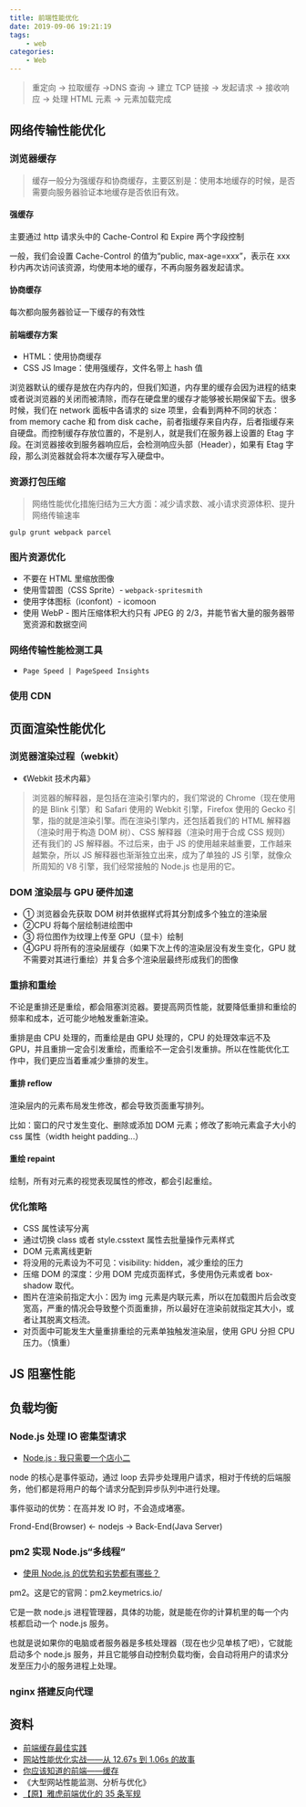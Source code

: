 ```yaml
---
title: 前端性能优化
date: 2019-09-06 19:21:19
tags:
	- web
categories:
	- Web
---
```


> 重定向 → 拉取缓存 →DNS 查询 → 建立 TCP 链接 → 发起请求 → 接收响应 → 处理 HTML 元素 → 元素加载完成

<!--more-->

## 网络传输性能优化

### 浏览器缓存

> 缓存一般分为强缓存和协商缓存，主要区别是：使用本地缓存的时候，是否需要向服务器验证本地缓存是否依旧有效。

#### 强缓存

主要通过 http 请求头中的 Cache-Control 和 Expire 两个字段控制

一般，我们会设置 Cache-Control 的值为“public, max-age=xxx”，表示在 xxx 秒内再次访问该资源，均使用本地的缓存，不再向服务器发起请求。

#### 协商缓存

每次都向服务器验证一下缓存的有效性

#### 前端缓存方案

- HTML：使用协商缓存
- CSS JS Image：使用强缓存，文件名带上 hash 值

浏览器默认的缓存是放在内存内的，但我们知道，内存里的缓存会因为进程的结束或者说浏览器的关闭而被清除，而存在硬盘里的缓存才能够被长期保留下去。很多时候，我们在 network 面板中各请求的 size 项里，会看到两种不同的状态：from memory cache 和 from disk cache，前者指缓存来自内存，后者指缓存来自硬盘。而控制缓存存放位置的，不是别人，就是我们在服务器上设置的 Etag 字段。在浏览器接收到服务器响应后，会检测响应头部（Header），如果有 Etag 字段，那么浏览器就会将本次缓存写入硬盘中。

### 资源打包压缩

> 网络性能优化措施归结为三大方面：减少请求数、减小请求资源体积、提升网络传输速率

```
gulp grunt webpack parcel
```

### 图片资源优化

- 不要在 HTML 里缩放图像
- 使用雪碧图（CSS Sprite）- `webpack-spritesmith`
- 使用字体图标（iconfont）- icomoon
- 使用 WebP - 图片压缩体积大约只有 JPEG 的 2/3，并能节省大量的服务器带宽资源和数据空间

### 网络传输性能检测工具

- `Page Speed | PageSpeed Insights`

### 使用 CDN

## 页面渲染性能优化

### 浏览器渲染过程（webkit）

- 《Webkit 技术内幕》

> 浏览器的解释器，是包括在渲染引擎内的，我们常说的 Chrome（现在使用的是 Blink 引擎）和 Safari 使用的 Webkit 引擎，Firefox 使用的 Gecko 引擎，指的就是渲染引擎。而在渲染引擎内，还包括着我们的 HTML 解释器（渲染时用于构造 DOM 树）、CSS 解释器（渲染时用于合成 CSS 规则）还有我们的 JS 解释器。不过后来，由于 JS 的使用越来越重要，工作越来越繁杂，所以 JS 解释器也渐渐独立出来，成为了单独的 JS 引擎，就像众所周知的 V8 引擎，我们经常接触的 Node.js 也是用的它。

### DOM 渲染层与 GPU 硬件加速

- ① 浏览器会先获取 DOM 树并依据样式将其分割成多个独立的渲染层
- ②CPU 将每个层绘制进绘图中
- ③ 将位图作为纹理上传至 GPU（显卡）绘制
- ④GPU 将所有的渲染层缓存（如果下次上传的渲染层没有发生变化，GPU 就不需要对其进行重绘）并复合多个渲染层最终形成我们的图像

### 重排和重绘

不论是重排还是重绘，都会阻塞浏览器。要提高网页性能，就要降低重排和重绘的频率和成本，近可能少地触发重新渲染。

重排是由 CPU 处理的，而重绘是由 GPU 处理的，CPU 的处理效率远不及 GPU，并且重排一定会引发重绘，而重绘不一定会引发重排。所以在性能优化工作中，我们更应当着重减少重排的发生。

#### 重排 reflow

渲染层内的元素布局发生修改，都会导致页面重写排列。

比如：窗口的尺寸发生变化、删除或添加 DOM 元素；修改了影响元素盒子大小的 css 属性（width height padding...）

#### 重绘 repaint

绘制，所有对元素的视觉表现属性的修改，都会引起重绘。

### 优化策略

- CSS 属性读写分离
- 通过切换 class 或者 style.csstext 属性去批量操作元素样式
- DOM 元素离线更新
- 将没用的元素设为不可见：visibility: hidden，减少重绘的压力
- 压缩 DOM 的深度：少用 DOM 完成页面样式，多使用伪元素或者 box-shadow 取代。
- 图片在渲染前指定大小：因为 img 元素是内联元素，所以在加载图片后会改变宽高，严重的情况会导致整个页面重排，所以最好在渲染前就指定其大小，或者让其脱离文档流。
- 对页面中可能发生大量重排重绘的元素单独触发渲染层，使用 GPU 分担 CPU 压力。（慎重）

## JS 阻塞性能

## 负载均衡

### Node.js 处理 IO 密集型请求

- [Node.js : 我只需要一个店小二](https://mp.weixin.qq.com/s?__biz=MzAxOTc0NzExNg==&mid=2665513044&idx=1&sn=9b8526e9d641b970ee5ddac02dae3c57&scene=21#wechat_redirect)

node 的核心是事件驱动，通过 loop 去异步处理用户请求，相对于传统的后端服务，他们都是将用户的每个请求分配到异步队列中进行处理。

事件驱动的优势：在高并发 IO 时，不会造成堵塞。

Frond-End(Browser) <- nodejs -> Back-End(Java Server)

### pm2 实现 Node.js“多线程”

- [使用 Node.js 的优势和劣势都有哪些？](https://www.zhihu.com/question/19653241/answer/15993549)

pm2。这是它的官网：pm2.keymetrics.io/

它是一款 node.js 进程管理器，具体的功能，就是能在你的计算机里的每一个内核都启动一个 node.js 服务。

也就是说如果你的电脑或者服务器是多核处理器（现在也少见单核了吧），它就能启动多个 node.js 服务，并且它能够自动控制负载均衡，会自动将用户的请求分发至压力小的服务进程上处理。

### nginx 搭建反向代理

## 资料

- [前端缓存最佳实践](https://juejin.im/post/5c136bd16fb9a049d37efc47)
- [网站性能优化实战——从 12.67s 到 1.06s 的故事](https://juejin.im/post/5b6fa8c86fb9a0099910ac91)
- [你应该知道的前端——缓存](https://juejin.im/post/5ae081aaf265da0b767d263a)
- 《大型网站性能监测、分析与优化》
- [【原】雅虎前端优化的 35 条军规](https://www.cnblogs.com/xianyulaodi/p/5755079.html)
